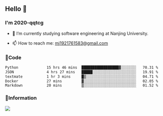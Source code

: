 ## Hello 👋


### I'm 2020-qqtcg

- 🔭 I’m currently studying software engineering at Nanjing University. 
<!-- - 🌱 I’m currently learning MLsys and -->
<!-- - 👯 I’m looking to collaborate on ... -->
<!-- - 🤔 I’m looking for help with ... -->
<!-- - 💬 Ask me about ... -->
- 📫 How to reach me: mj1921761583@gmail.com
<!-- - 😄 Pronouns: ... -->
<!-- - ⚡ Fun fact: ... -->

### 🌱Code
<!--START_SECTION:waka-->

```txt
Python             15 hrs 46 mins  █████████████████▓░░░░░░░   70.31 %
JSON               4 hrs 27 mins   █████░░░░░░░░░░░░░░░░░░░░   19.91 %
textmate           1 hr 3 mins     █▒░░░░░░░░░░░░░░░░░░░░░░░   04.71 %
Docker             27 mins         ▓░░░░░░░░░░░░░░░░░░░░░░░░   02.05 %
Markdown           20 mins         ▒░░░░░░░░░░░░░░░░░░░░░░░░   01.52 %
```

<!--END_SECTION:waka-->

### 💬Information
![](https://github-readme-stats.vercel.app/api?username=2020-qqtcg&theme=buefy&hide_border=false)


<!-- <div align="center"> <img src="https://github-readme-activity-graph.vercel.app/graph?username=2020-qqtcg&theme=minimal" /> </div> -->


